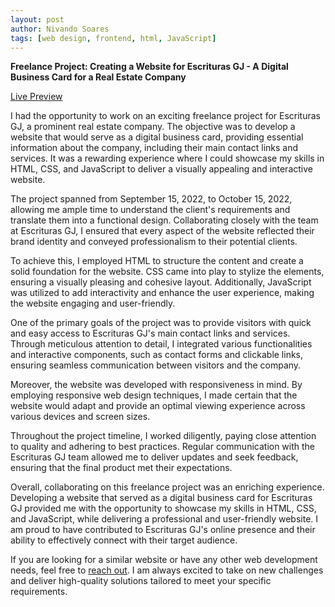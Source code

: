 ```yaml
---
layout: post
author: Nivando Soares
tags: [web design, frontend, html, JavaScript]
---
```

**Freelance Project: Creating a Website for Escrituras GJ - A Digital Business Card for a Real Estate Company**

[Live Preview](https://escriturasgj-he4ktavid-nivandosoares.vercel.app/)

I had the opportunity to work on an exciting freelance project for Escrituras GJ, a prominent real estate company. The objective was to develop a website that would serve as a digital business card, providing essential information about the company, including their main contact links and services. It was a rewarding experience where I could showcase my skills in HTML, CSS, and JavaScript to deliver a visually appealing and interactive website.

The project spanned from September 15, 2022, to October 15, 2022, allowing me ample time to understand the client's requirements and translate them into a functional design. Collaborating closely with the team at Escrituras GJ, I ensured that every aspect of the website reflected their brand identity and conveyed professionalism to their potential clients.

To achieve this, I employed HTML to structure the content and create a solid foundation for the website. CSS came into play to stylize the elements, ensuring a visually pleasing and cohesive layout. Additionally, JavaScript was utilized to add interactivity and enhance the user experience, making the website engaging and user-friendly.

One of the primary goals of the project was to provide visitors with quick and easy access to Escrituras GJ's main contact links and services. Through meticulous attention to detail, I integrated various functionalities and interactive components, such as contact forms and clickable links, ensuring seamless communication between visitors and the company.

Moreover, the website was developed with responsiveness in mind. By employing responsive web design techniques, I made certain that the website would adapt and provide an optimal viewing experience across various devices and screen sizes.

Throughout the project timeline, I worked diligently, paying close attention to quality and adhering to best practices. Regular communication with the Escrituras GJ team allowed me to deliver updates and seek feedback, ensuring that the final product met their expectations.

Overall, collaborating on this freelance project was an enriching experience. Developing a website that served as a digital business card for Escrituras GJ provided me with the opportunity to showcase my skills in HTML, CSS, and JavaScript, while delivering a professional and user-friendly website. I am proud to have contributed to Escrituras GJ's online presence and their ability to effectively connect with their target audience.

If you are looking for a similar website or have any other web development needs, feel free to [reach out](mailto:sidvandoni@gmail.com). I am always excited to take on new challenges and deliver high-quality solutions tailored to meet your specific requirements.
